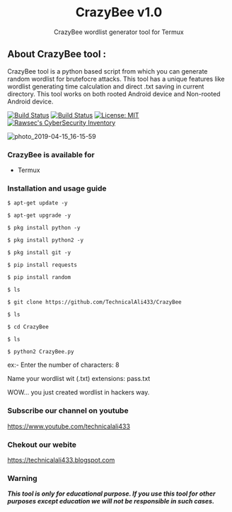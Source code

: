 # <h1 align="center">CrazyBee v1.0</h1>
<p align="center">
      CrazyBee wordlist generator tool for Termux 
</p>

## About CrazyBee tool :

CrazyBee tool is a python based script from which you can generate random wordlist for brutefocre attacks. This tool has a unique features like wordlist generating time calculation and direct .txt saving in current directory. This tool works on both rooted Android device and Non-rooted Android device.

[![Build Status](https://img.shields.io/github/stars/noob-hackers/ipdrone.svg)](https://github.com/noob-hackers/ipdrone)
[![Build Status](https://img.shields.io/github/forks/noob-hackers/ipdrone.svg)](https://github.com/noob-hackers/ipdrone)
[![License: MIT](https://img.shields.io/github/license/noob-hackers/ipdrone.svg)](https://github.com/noob-hackers/ipdrone)
[![Rawsec's CyberSecurity Inventory](https://inventory.rawsec.ml/img/badges/Rawsec-inventoried-FF5050_flat.svg)](https://inventory.rawsec.ml/tools.html#p-gen)

![photo_2019-04-15_16-15-59](https://user-images.githubusercontent.com/49580304/56128489-60cc0b80-5f9d-11e9-820e-031c8f3e1afc.jpg)

### CrazyBee is available for

* Termux

### Installation and usage guide
```
$ apt-get update -y
```
```
$ apt-get upgrade -y
```
```
$ pkg install python -y 
```
```
$ pkg install python2 -y
```
```
$ pkg install git -y
```
```
$ pip install requests
```
```
$ pip install random
```
```
$ ls
```
```
$ git clone https://github.com/TechnicalAli433/CrazyBee
```
```
$ ls
```
```
$ cd CrazyBee
```
```
$ ls
```
```
$ python2 CrazyBee.py
```
ex:- Enter the number of characters: 8

Name your wordlist wit (.txt) extensions: pass.txt

WOW... you just created wordlist in hackers way.

### Subscribe our channel on youtube
https://www.youtube.com/technicalali433

### Chekout our webite 
https://technicalali433.blogspot.com
     
### Warning

***This tool is only for educational purpose. If you use this tool for other purposes except education we will not be responsible in such cases.***
